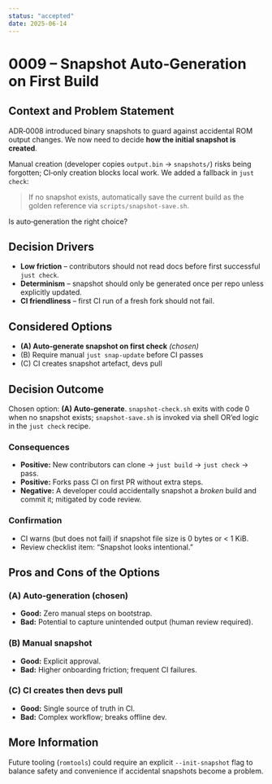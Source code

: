 ```yaml
---
status: "accepted"
date: 2025-06-14
---
```


# 0009 – Snapshot Auto‑Generation on First Build

## Context and Problem Statement
ADR‑0008 introduced binary snapshots to guard against accidental ROM output
changes.  We now need to decide **how the initial snapshot is created**.

Manual creation (developer copies `output.bin` → `snapshots/`) risks being
forgotten; CI‑only creation blocks local work.  We added a fallback in
`just check`:

> If no snapshot exists, automatically save the current build as the golden
> reference via `scripts/snapshot-save.sh`.

Is auto‑generation the right choice?

## Decision Drivers
* **Low friction** – contributors should not read docs before first successful
  `just check`.
* **Determinism** – snapshot should only be generated once per repo unless
  explicitly updated.
* **CI friendliness** – first CI run of a fresh fork should not fail.

## Considered Options
* **(A) Auto‑generate snapshot on first check** *(chosen)*
* (B) Require manual `just snap-update` before CI passes
* (C) CI creates snapshot artefact, devs pull

## Decision Outcome
Chosen option: **(A) Auto‑generate**.  `snapshot-check.sh` exits with code 0
when no snapshot exists; `snapshot-save.sh` is invoked via shell OR’ed logic
in the `just check` recipe.

### Consequences
* **Positive:** New contributors can clone → `just build` → `just check` → pass.
* **Positive:** Forks pass CI on first PR without extra steps.
* **Negative:** A developer could accidentally snapshot a *broken* build and
  commit it; mitigated by code review.

### Confirmation
* CI warns (but does not fail) if snapshot file size is 0 bytes or < 1 KiB.
* Review checklist item: “Snapshot looks intentional.”

## Pros and Cons of the Options
### (A) Auto‑generation (chosen)
* **Good:** Zero manual steps on bootstrap.
* **Bad:** Potential to capture unintended output (human review required).

### (B) Manual snapshot
* **Good:** Explicit approval.
* **Bad:** Higher onboarding friction; frequent CI failures.

### (C) CI creates then devs pull
* **Good:** Single source of truth in CI.
* **Bad:** Complex workflow; breaks offline dev.

## More Information
Future tooling (`romtools`) could require an explicit `--init-snapshot` flag to
balance safety and convenience if accidental snapshots become a problem.
